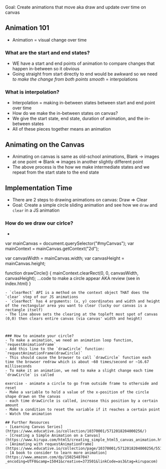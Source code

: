 Goal: Create animations that move aka draw and update over time on canvas




## Animation 101
- Animation = visual change over time

### What are the start and end states?
- WE have a start and end points of animation to compare changes that happen in-between so it obvious 
- Going straight from start directly to end would be awkward so we need *to make the change from both points smooth* = interpolations 

### What is interpolation?
- Interpolation = making in-between states between start and end point over time
- How do we make the in-between states on canvas?
- We give the start state, end state, duration of animation, and the in-between states 
- All of these pieces together means an animation 



 ## Animating on the Canvas
 - Animating on canvas is same as old-school animations, Blank -> images at one point => Blank => images in another slightly different point
- The above process is the how we make intermediate states and we repeat from the start state to the end state 




## Implementation Time

- There are 2 steps to drawing animations on canvas: Draw => Clear
- Goal: Create a simple circle sliding animation and see how we `draw` and `clear` in a JS animation 

### How do we draw our cirlce? 
- ```
var mainCanvas = document.querySelector("#myCanvas");
var mainContext = mainCanvas.getContext("2d");
 
var canvasWidth = mainCanvas.width;
var canvasHeight = mainCanvas.height;

function drawCircle() {
  mainContext.clearRect(0, 0, canvasWidth, canvasHeight);
  ...code to make a circle appear AKA review (see in index.html)
}
```
- `clearRect` API is a method on the context object THAT does the `clear` step of our JS animations 
- `clearRect` has 4 arguments: (x, y) coordinates and width and height of the rectangular area you want to clear (lucky our canvas is a rectangle itself)
- The line above sets the clearing at the topleft most spot of canvas (0,0) then clears entire canvas (via canvas' width and height)



### How to animate your circle?
- To make a animation, we need an animation loop function, `requestAnimationFrame`
- Add this line to the `drawCircle` function: `requestAnimationFrame(drawCircle)`
- This should cause the browser to call `drawCircle` function each time the browser redraw which is about ~60 times/second or ~16.67 milliseconds
- To make it an animation, we ned to make a slight change each time `drawCircle` is called 

exercise - animate a circle to go from outside frame to otherside and reset
- Make a variable to hold a value of the x-position of the circle shape drawn on the canvas
- each time drawCircle is called, increase this position by a certain amount 
- Make a condition to reset the variable if it reaches a certain point 
- Watch the animation 

## Further Resources
- [Learning Canvas Series](https://www.educative.io/collection/10370001/5712018204000256/)
- [Creating a Simple Animation on a Canvas](https://www.kirupa.com/html5/creating_simple_html5_canvas_animation.htm)
- [Animating with requestAnimationFrame](https://www.educative.io/collection/page/10370001/5712018204000256/5519084783403008/)
- [A book to consider to learn more animation](https://www.amazon.com/dp/1502548704?_encoding=UTF8&camp=15041&creative=373501&linkCode=as3&tag=kirupacom)